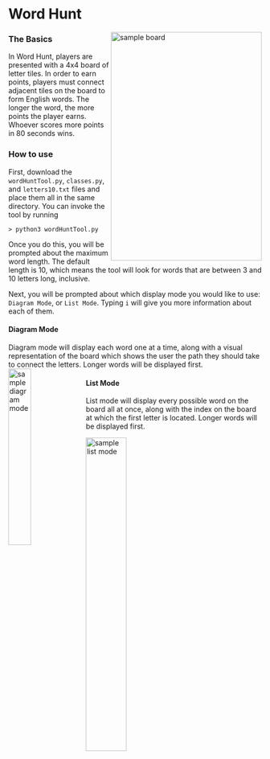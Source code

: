 # Word Hunt  

<img src="https://github.com/k-gerner/Game-Pigeon-Solvers/blob/master/Images/Word%20Hunt/sampleWordHuntBoard.jpeg" alt = "sample board" width="300" height="455" align = "right">     

### The Basics  
In Word Hunt, players are presented with a 4x4 board of letter tiles. In order to earn points, players must connect adjacent tiles on the board to form English words. The longer the word, the more points the player earns. Whoever scores more points in 80 seconds wins.
### How to use
First, download the `wordHuntTool.py`, `classes.py`, and `letters10.txt` files and place them all in the same directory. You can invoke the tool by running  
```
> python3 wordHuntTool.py
```
Once you do this, you will be prompted about the maximum word length. The default length is 10, which means the tool will look for words that are between 3 and 10 letters long, inclusive.  

Next, you will be prompted about which display mode you would like to use: `Diagram Mode`, or `List Mode`. Typing `i` will give you more information about each of them. 
#### Diagram Mode
Diagram mode will display each word one at a time, along with a visual representation of the board which shows the user the path they should take to connect the letters. Longer words will be displayed first.  
<img src="https://github.com/k-gerner/Game-Pigeon-Solvers/blob/master/Images/Word%20Hunt/sampleDiagramMode2.png" alt = "sample diagram mode" width = "30%" align = "left">  
  
#### List Mode
List mode will display every possible word on the board all at once, along with the index on the board at which the first letter is located. Longer words will be displayed first.  

<img src="https://github.com/k-gerner/Game-Pigeon-Solvers/blob/master/Images/Word%20Hunt/sampleListMode.png" alt = "sample list mode" align = "left" width = "40%">  
